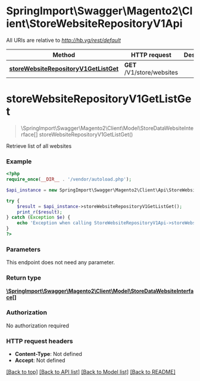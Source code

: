 # SpringImport\Swagger\Magento2\Client\StoreWebsiteRepositoryV1Api

All URIs are relative to *http://hb.vg/rest/default*

Method | HTTP request | Description
------------- | ------------- | -------------
[**storeWebsiteRepositoryV1GetListGet**](StoreWebsiteRepositoryV1Api.md#storeWebsiteRepositoryV1GetListGet) | **GET** /V1/store/websites | 


# **storeWebsiteRepositoryV1GetListGet**
> \SpringImport\Swagger\Magento2\Client\Model\StoreDataWebsiteInterface[] storeWebsiteRepositoryV1GetListGet()



Retrieve list of all websites

### Example
```php
<?php
require_once(__DIR__ . '/vendor/autoload.php');

$api_instance = new SpringImport\Swagger\Magento2\Client\Api\StoreWebsiteRepositoryV1Api();

try {
    $result = $api_instance->storeWebsiteRepositoryV1GetListGet();
    print_r($result);
} catch (Exception $e) {
    echo 'Exception when calling StoreWebsiteRepositoryV1Api->storeWebsiteRepositoryV1GetListGet: ', $e->getMessage(), PHP_EOL;
}
?>
```

### Parameters
This endpoint does not need any parameter.

### Return type

[**\SpringImport\Swagger\Magento2\Client\Model\StoreDataWebsiteInterface[]**](../Model/StoreDataWebsiteInterface.md)

### Authorization

No authorization required

### HTTP request headers

 - **Content-Type**: Not defined
 - **Accept**: Not defined

[[Back to top]](#) [[Back to API list]](../../README.md#documentation-for-api-endpoints) [[Back to Model list]](../../README.md#documentation-for-models) [[Back to README]](../../README.md)

